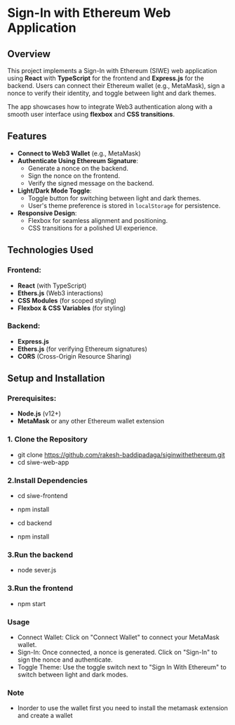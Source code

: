 # Sign-In with Ethereum Web Application

## Overview
This project implements a Sign-In with Ethereum (SIWE) web application using **React** with **TypeScript** for the frontend and **Express.js** for the backend. Users can connect their Ethereum wallet (e.g., MetaMask), sign a nonce to verify their identity, and toggle between light and dark themes. 

The app showcases how to integrate Web3 authentication along with a smooth user interface using **flexbox** and **CSS transitions**.

## Features
- **Connect to Web3 Wallet** (e.g., MetaMask)
- **Authenticate Using Ethereum Signature**:
  - Generate a nonce on the backend.
  - Sign the nonce on the frontend.
  - Verify the signed message on the backend.
- **Light/Dark Mode Toggle**:
  - Toggle button for switching between light and dark themes.
  - User's theme preference is stored in `localStorage` for persistence.
- **Responsive Design**:
  - Flexbox for seamless alignment and positioning.
  - CSS transitions for a polished UI experience.

## Technologies Used
### Frontend:
- **React** (with TypeScript)
- **Ethers.js** (Web3 interactions)
- **CSS Modules** (for scoped styling)
- **Flexbox & CSS Variables** (for styling)

### Backend:
- **Express.js**
- **Ethers.js** (for verifying Ethereum signatures)
- **CORS** (Cross-Origin Resource Sharing)


## Setup and Installation

### Prerequisites:
- **Node.js** (v12+)
- **MetaMask** or any other Ethereum wallet extension

### 1. Clone the Repository
- git clone https://github.com/rakesh-baddipadaga/siginwithethereum.git
- cd siwe-web-app

### 2.Install Dependencies
- cd siwe-frontend
- npm install

- cd backend
- npm install

### 3.Run the backend 
- node sever.js

### 3.Run the frontend
- npm start


### Usage
- Connect Wallet: Click on "Connect Wallet" to connect your MetaMask wallet.
- Sign-In: Once connected, a nonce is generated. Click on "Sign-In" to sign the nonce and authenticate.
- Toggle Theme: Use the toggle switch next to "Sign In With Ethereum" to switch between light and dark modes.

### Note
- Inorder to use the wallet first you need to install the metamask extension and create a wallet 